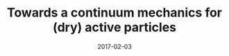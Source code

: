 ---
title: "Towards a continuum mechanics for (dry) active particles"
# Talk start and end times.
# End time can optionally be hidden by prefixing the line with `#`.
date: 2017-02-03
all_day: true

# Location of event.
location: "New York University, New York"

# Name of event and optional event URL.
event: "Applied Math Lab Seminar"
event_url: "https://cims.nyu.edu/ams/abstracts/yan"
---